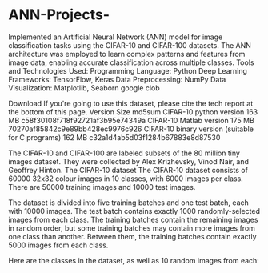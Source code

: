 # ANN-Projects-
Implemented an Artificial Neural Network (ANN) model for image classification tasks using the CIFAR-10 and CIFAR-100 datasets. The ANN architecture was employed to learn complex patterns and features from image data, enabling accurate classification across multiple classes.
﻿Tools and Technologies Used:
Programming Language: Python
Deep Learning Frameworks: TensorFlow, Keras
Data Preprocessing: NumPy
Data Visualization: Matplotlib, Seaborn
google clob

Download
If you're going to use this dataset, please cite the tech report at the bottom of this page.
Version	Size	md5sum
CIFAR-10 python version	163 MB	c58f30108f718f92721af3b95e74349a
CIFAR-10 Matlab version	175 MB	70270af85842c9e89bb428ec9976c926
CIFAR-10 binary version (suitable for C programs)	162 MB	c32a1d4ab5d03f1284b67883e8d87530

The CIFAR-10 and CIFAR-100 are labeled subsets of the 80 million tiny images dataset. They were collected by Alex Krizhevsky, Vinod Nair, and Geoffrey Hinton.
The CIFAR-10 dataset
The CIFAR-10 dataset consists of 60000 32x32 colour images in 10 classes, with 6000 images per class. There are 50000 training images and 10000 test images.

The dataset is divided into five training batches and one test batch, each with 10000 images. The test batch contains exactly 1000 randomly-selected images from each class. The training batches contain the remaining images in random order, but some training batches may contain more images from one class than another. Between them, the training batches contain exactly 5000 images from each class.

Here are the classes in the dataset, as well as 10 random images from each:
